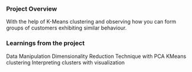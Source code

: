 ### Project Overview

 With the help of K-Means clustering and observing how you can form groups of customers exhibiting similar behaviour.


### Learnings from the project

 Data Manipulation
Dimensionality Reduction Technique with PCA
KMeans clustering
Interpreting clusters with visualization


